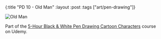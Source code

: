 {:title "PD 10 - Old Man"
 :layout :post
 :tags ["art/pen-drawing"]}

![Old Man](/img/art/misc/20210612%20-%2010%20-%20Old%20Man.jpg)

Part of the [5-Hour Black & White Pen Drawing Cartoon Characters][5HBWPDCC]
course on Udemy.

[5HBWPDCC]: https://www.udemy.com/course/5-hour-black-and-white-pen-drawing-cartoon-characters/
